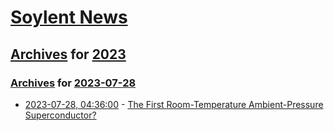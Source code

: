 # [Soylent News](../../../README.md)

## [Archives](../../index.md) for [2023](../index.md)

### [Archives](../../index.md) for [2023-07-28](index.md)

* [2023-07-28, 04:36:00](https://soylentnews.org/article.pl?sid=23/07/27/025241&from=rss) - [The First Room-Temperature Ambient-Pressure Superconductor?](https://soylentnews.org/article.pl?sid=23/07/27/025241&from=rss)
